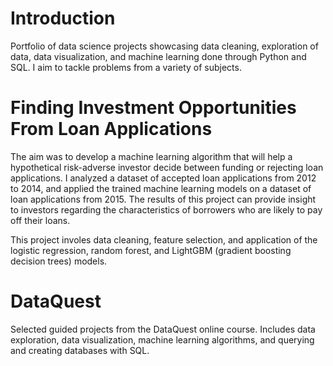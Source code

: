 # Introduction
Portfolio of data science projects showcasing data cleaning, exploration of data, data visualization, and machine learning done through Python and SQL. I aim to tackle problems from a variety of subjects.

# Finding Investment Opportunities From Loan Applications
The aim was to develop a machine learning algorithm that will help a hypothetical risk-adverse investor decide between funding or rejecting loan applications. I analyzed a dataset of accepted loan applications from 2012 to 2014, and applied the trained machine learning models on a dataset of loan applications from 2015. The results of this project can provide insight to investors regarding the characteristics of borrowers who are likely to pay off their loans.

This project involes data cleaning, feature selection, and application of the logistic regression, random forest, and LightGBM (gradient boosting decision trees) models.

# DataQuest
Selected guided projects from the DataQuest online course. Includes data exploration, data visualization, machine learning algorithms, and querying and creating databases with SQL.
